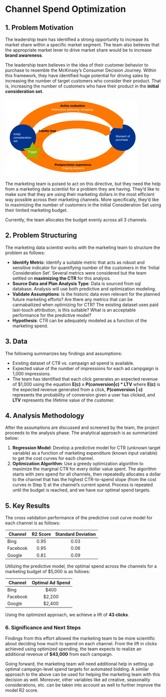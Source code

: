 # **Channel Spend Optimization**

## 1. Problem Motivation
The leadership team has identified a strong opportunity to increase its market share within a specific market segment. The team also believes that the appropriate market lever to drive market share would be to increase **brand awareness**. 

The leadership team believes in the idea of their customer behavior to purchase to resemble the McKinsey’s Consumer Decision Journey. Within this framework, they have identified huge potential for driving sales by increasing the number of target customers who consider their product. That is, increasing the number of customers who have their product in the **initial consideration set**.

![Problem Motivation](https://github.com/sahilsaxena21/channel_spend_optimization/blob/main/CDJ.png)

The marketing team is poised to act on this directive, but they need the help from a marketing data scientist for a problem they are having. They’d like to make sure that they are using their marketing dollars in the most efficient way possible across their marketing channels. More specifically, they’d like to maximizing the number of customers in the Initial Consideration Set using their limited marketing budget. 

Currently, the team allocates the budget evenly across all 3 channels.

## 2. Problem Structuring
The marketing data scientist works with the marketing team to structure the problem as follows:

-	**Identify Metric**: Identify a suitable metric that acts as robust and sensitive indicator for quantifying number of the customers in the ‘Initial Consideration Set’. Several metrics were considered but the team settled on **maximizing the CTR** for this analysis.
-	**Source Data and Plan Analysis Type**: Data is sourced from sql database. Analysis will use both predictive and optimization modeling.
-	**Validate Assumptions**: Is the historic data even relevant for the planned future marketing efforts? Are there any metrics that can be cannabailized when optimizing for CTR? The existing dataset uses paid last-touch attribution, is this suitable? What is an acceptable performance for the predictive model? 
-	**Hypothesis**: CTR can be adequately modeled as a function of the marketing spend.

## 3. Data
The following summarizes key findings and assumptions:

- Existing dataset of CTR vs. campaign ad spend is available.
- Expected value of the number of impressions for each ad campgaign is 1,000 impressions.
- The team has identified that each click generates an expected revenue of $1,000 using the equation **E(c) = P(conversion|c) * LTV** where **E(c)** is the expected revenue generated from a click, **P(conversion | c)** represents the probability of conversion given a user has clicked, and **LTV** represents the lifetime value of the customer.

## 4. Analysis Methodology
After the assumptions are discussed and screened by the team, the project proceeds to the analysis phase. The analytical approach is as summarized below:

1. **Regression Model**: Develop a predictive model for CTR (unknown target variable) as a function of marketing expenditure (known input variable) to get the cost curves for each channel. 
2. **Optimization Algorithm**: Use a greedy optimization algorithm to maximize the marginal CTR for every dollar value spent. The algorithm starts with zero spend for all channels, then repeatedly allocates a dollar to the channel that has the highest CTR-to-spend slope (from the cost curves in Step 1) at the channel’s current spend. Process is repeated until the budget is reached, and we have our optimal spend targets.

## 5. Key Results

The cross validation performance of the predictive cost curve model for each channel is as follows:

| Channel | R2 Score  | Standard Deviation | 
| ---   | :-: | :-: | 
| Bing| 0.95 | 0.03 | 
| Facebook | 0.95 | 0.06 | 
| Google | 0.81 | 0.09 | 

Utilizing the predictive model, the optimal spend across the channels for a marketing budget of $5,000 is as follows:

| Channel | Optimal Ad Spend  |
| ---   | :-: | 
| Bing| $400 | 
| Facebook | $2,200 |  
| Google | $2,400 |  

Using the optimized approach, we achieve a lift of **43 clicks**.

### 6. Significance and Next Steps

Findings from this effort allowed the marketing team to be more scientific about deciding how much to spend on each channel. From the lift in clicks achieved using optimized spending, the team expects to realize an additional revenue of **$43,000** from each campaign.

Going forward, the marketing team will need additional help in setting up optimal campaign-level spend targets for automated bidding. A similar approach to the above can be used for helping the marketing team with this decision as well. Moreover, other variables like ad creative, seasonality considerations, etc. can be taken into account as well to further improve the model R2 score.
